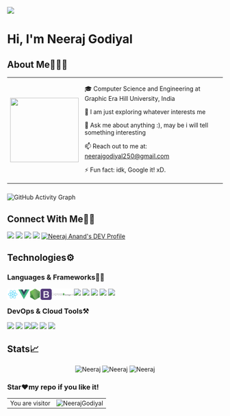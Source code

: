 <p>
  <a href="https://count.getloli.com/"><img src="https://count.getloli.com/get/@:NeerajGodiyal"></a>
 <p>
   
   # Hi, I'm Neeraj Godiyal <img src="">

## About Me🧑🏼‍💻

<table>
  <tr>
    <td >
        
   <a href="https://devcard.link/VbgaAz " target="_blank">
    <img
      width="160"
         height="150"
      align="right"
      src="https://raw.githubusercontent.com/NeerajGodiyal/NeerajGodiyal/1a56af12e82f404f936f881cde40c8ea0b768340/NeerajGodiyal/svg.svg"
    />
  </a>
</td>
    <td valign="center">
      
🎓 Computer Science and Engineering at Graphic Era Hill University, India
      
🌱 I am just exploring whatever interests me 

💬 Ask me about anything :), may be i will tell something interesting
      
📫 Reach out to me at: neerajgodiyal250@gmail.com
      
⚡ Fun fact: idk, Google it! xD.

      

    
    
  </tr>
  </table>
   
### 
![GitHub Activity Graph](https://activity-graph.herokuapp.com/graph?username=NeerajGodiyal&theme=react-dark&hide_border=true)
   
## Connect With Me👋🏼

<p align="left">  
<a href="https://twitter.com/NeerajGodiyal_" target="blank"><img src="https://img.icons8.com/color/35/000000/twitter--v2.png"/></a>
<a href="https://www.linkedin.com/in/neeraj-godiyal-a402a018a/" target="blank"><img src="https://img.icons8.com/color/35/000000/linkedin.png"/></a>
<a href="https://www.facebook.com/naj.godiyal.3" target="blank"><img src="https://img.icons8.com/color/35/000000/facebook.png"/></a>
<a href="https://www.instagram.com/neerajgodiyal250/" target="blank"><img src="https://img.icons8.com/fluency/35/000000/instagram-new.png"/></a>
<a href="https://dev.to/neeraj2">
  <img src="https://d2fltix0v2e0sb.cloudfront.net/dev-badge.svg" alt="Neeraj Anand's DEV Profile" height="22" width="22">
</a>
      


</p>
    
## Technologies⚙️

### Languages & Frameworks✍🏼

<img src="https://img.icons8.com/color/35/000000/html-5--v1.png"/> <img src="https://img.icons8.com/color/35/000000/css3.png"/> <img src="https://img.icons8.com/color/35/000000/javascript--v1.png"/> <img src="https://img.icons8.com/color/35/000000/c-plus-plus-logo.png"/>
 <img src="https://img.icons8.com/color/35/000000/python.png"/><img align="left" alt="React" width="26px" src="https://raw.githubusercontent.com/github/explore/80688e429a7d4ef2fca1e82350fe8e3517d3494d/topics/react/react.png"/>
<img align="left" alt="vue" width="26px" src="https://raw.githubusercontent.com/github/explore/80688e429a7d4ef2fca1e82350fe8e3517d3494d/topics/vue/vue.png"/>
<img align="left" alt="Node.js" width="26px" src="https://raw.githubusercontent.com/github/explore/80688e429a7d4ef2fca1e82350fe8e3517d3494d/topics/nodejs/nodejs.png" />
<img align="left" alt="Bootstrap" width="26px" src="https://raw.githubusercontent.com/github/explore/80688e429a7d4ef2fca1e82350fe8e3517d3494d/topics/bootstrap/bootstrap.png"/>
<img align="left" alt="express" width="26px" src="https://raw.githubusercontent.com/github/explore/80688e429a7d4ef2fca1e82350fe8e3517d3494d/topics/express/express.png"/>
<img align="left" alt="MongoDB" width="26px" src="https://raw.githubusercontent.com/github/explore/80688e429a7d4ef2fca1e82350fe8e3517d3494d/topics/mongodb/mongodb.png"/>


### DevOps & Cloud Tools⚒️

<img src="https://img.icons8.com/fluency/35/000000/visual-studio-code-2019.png"/> <img src="https://img.icons8.com/color/35/000000/google-cloud.png"/> <img src="https://img.icons8.com/fluency/35/000000/azure.png"/><img src="https://img.icons8.com/color/35/000000/figma--v2.png"/> <img src="https://img.icons8.com/color/35/000000/git.png"/> <img src="https://img.icons8.com/color/35/000000/github.png"/> 


## Stats📈

<p align="center">
<img width="40%" src="https://github-readme-stats.vercel.app/api/top-langs?username=NeerajGodiyal&show_icons=true&theme=dracula&title_color=ff8000&text_color=ffffff&bg_color=6a6a6a&locale=en&layout=compact&hide_border=true" alt="Neeraj" /> 
<img width="48%" src="https://github-readme-stats.vercel.app/api?username=NeerajGodiyal&show_icons=true&theme=dracula&title_color=ff8000&text_color=ffffff&bg_color=6a6a6a&locale=en&hide_border=true" alt="Neeraj" />
<img width="48%" src="https://github-readme-streak-stats.herokuapp.com/?user=NeerajGodiyal&theme=highcontrast&hide_border=true" alt="Neeraj" />
</p>
  

<div align="left">

### Star❤️my repo if you like it!

</div>
<table>
  <tr>
    <td>You are visitor</td>
    <td><img src="https://profile-counter.glitch.me/NeerajGodiyal/count.svg" alt="NeerajGodiyal" /></td>
  </tr>
</table>

